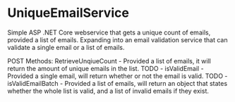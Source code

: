 # UniqueEmailService
Simple ASP .NET Core webservice that gets a unique count of emails, provided a list of emails.
Expanding into an email validation service that can validate a single email or a list of emails.

POST Methods:
RetrieveUnqiueCount - Provided a list of emails, it will return the amount of unique emails in the list.
TODO - isValidEmail - Provided a single email, will return whether or not the email is valid.
TODO - isValidEmailBatch - Provided a list of emails, will return an object that states whether the whole list is valid, and a list of invalid emails if they exist.
